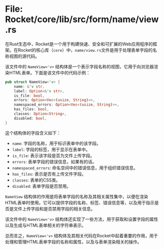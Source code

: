 # File: Rocket/core/lib/src/form/name/view.rs

在Rust生态中，Rocket是一个用于构建快速、安全和可扩展的Web应用程序的框架。在Rocket的核心库（`core`）中，`name/view.rs`文件是用于处理表单字段的名称视图的源代码。

该文件中的 `NameView<'v>` 结构体是一个表示字段名称的视图，它用于向浏览器渲染HTML表单。下面是该文件中的代码示例：

```rust
pub struct NameView<'v> {
    name: &'v str,
    label: Option<&'v str>,
    is_file: bool,
    errors: Option<Vec<(usize, String)>>,
    namespaced_errors: Option<Vec<(usize, String)>>,
    has_files: bool,
    classes: Option<String>,
    disabled: bool,
}
```

这个结构体的字段含义如下：

- `name`: 字段的名称，用于标识表单中的该字段。
- `label`: 字段的标签，用于显示在表单中。
- `is_file`: 表示该字段是否为文件上传字段。
- `errors`: 表单字段的错误信息，如果有的话。
- `namespaced_errors`: 命名空间中的错误信息，用于组织错误信息。
- `has_files`: 表示是否有上传文件字段。
- `classes`: 表单的CSS类。
- `disabled`: 表单字段是否禁用。

`NameView` 结构体的作用是将表单字段的名称及其相关属性集中，以便在渲染HTML表单时使用。它可以提供字段的名称、标签、错误信息等，以及用于指示是否是文件上传字段和是否禁用字段的相关信息。

该文件中的 `NameView<'v>` 结构体还实现了一些方法，用于获取和设置字段的属性以及生成与HTML表单相关的字符串表示。

总而言之，`NameView<'v>` 结构体及其相关代码在Rocket中起着重要的作用，用于处理和管理HTML表单字段的名称和属性，以及与表单渲染相关的操作。

